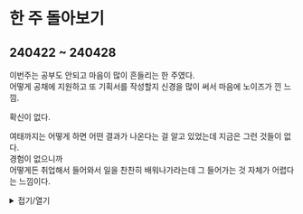 # 한 주 돌아보기
## 240422 ~ 240428

이번주는 공부도 안되고 마음이 많이 흔들리는 한 주였다.\
어떻게 공채에 지원하고 또 기획서를 작성할지 신경을 많이 써서 마음에 노이즈가 낀 느낌.

확신이 없다.

여태까지는 어떻게 하면 어떤 결과가 나온다는 걸 알고 있었는데 지금은 그런 것들이 없다.\
경험이 없으니까\
어떻게든 취업해서 들어와서 일을 찬찬히 배워나가라는데 그 들어가는 것 자체가 어렵다는 느낌이다.

<details>
<summary>접기/열기</summary>

![image](https://github.com/JM94Ent/TIL-WIL/assets/143363550/f99c8017-12f3-4f6e-8c53-d9105209987e)

</details>


